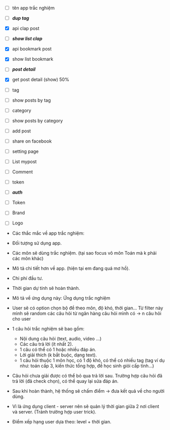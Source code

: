 
- [ ] tên app trắc nghiệm
- [ ] ***dup tag***
- [x] api clap post
- [ ] ***show list clap***
- [x] api bookmark post
- [x] show list bookmark
- [ ] ***post detail***
- [x] get post detail (show) 50%
- [ ] tag
- [ ] show posts by tag
- [ ] category
- [ ] show posts by category
- [ ] add post
- [ ] share on facebook
- [ ] setting page
- [ ] List mypost
- [ ] Comment
- [ ] token
- [ ] ***auth***
- [ ] Token
- [ ] Brand
- [ ] Logo



- Các thắc mắc về app trắc nghiệm:
- Đối tượng sử dụng app.
- Các môn sẽ dùng trắc nghiệm. (tại sao focus vô môn Toán mà k phải các môn khác)
- Mô tả chi tiết hơn về app. (hiện tại em đang quá mơ hồ).
- Chi phí đầu tư.
- Thời gian dự tính sẽ hoàn thành.

- Mô tả về ứng dụng này: Ứng dụng trắc nghiệm
- User sẽ có option chọn bộ đề theo môn, độ khó, thời gian... Từ filter này mình sẽ random các câu hỏi từ ngân hàng câu hỏi mình có -> n câu hỏi cho user
- 1 câu hỏi trắc nghiệm sẽ bao gồm:
  + Nội dung câu hỏi (text, audio, video ...)
  + Các câu trả lời (ít nhất 2).
  + 1 câu có thể có 1 hoặc nhiều đáp án.
  + Lời giải thích (k bắt buộc, dạng text).
  + 1 câu hỏi thuộc 1 môn học, có 1 độ khó, có thể có nhiều tag (tag ví dụ như: toán cấp 3, kiến thức tổng hợp, đề học sinh giỏi cấp tỉnh...)
- Câu hỏi chưa giải được có thể bỏ qua trả lời sau. Trường hợp câu hỏi đã trả lời (đã check chọn), có thể quay lại sửa đáp án.
- Sau khi hoàn thành, hệ thống sẽ chấm điểm -> đưa kết quả về cho người dùng.
- Vì là ứng dụng client - server nên sẽ quản lý thời gian giữa 2 nơi client và server. (Tránh trường hợp user trick).
- Điểm xếp hạng user dựa theo: level + thời gian.

